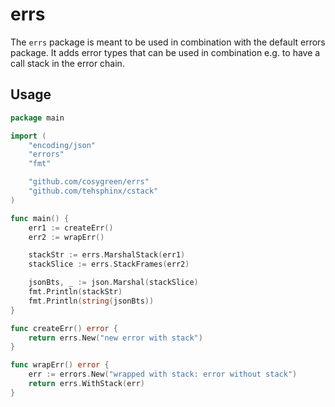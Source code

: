 # errs

The `errs` package is meant to be used in combination with the default errors package.
It adds error types that can be used in combination e.g. to have a call stack in the error chain.

## Usage

```go
package main

import (
	"encoding/json"
	"errors"
	"fmt"

	"github.com/cosygreen/errs"
	"github.com/tehsphinx/cstack"
)

func main() {
	err1 := createErr()
	err2 := wrapErr()

	stackStr := errs.MarshalStack(err1)
	stackSlice := errs.StackFrames(err2)

	jsonBts, _ := json.Marshal(stackSlice)
	fmt.Println(stackStr)
	fmt.Println(string(jsonBts))
}

func createErr() error {
	return errs.New("new error with stack")
}

func wrapErr() error {
	err := errors.New("wrapped with stack: error without stack")
	return errs.WithStack(err)
}
```
